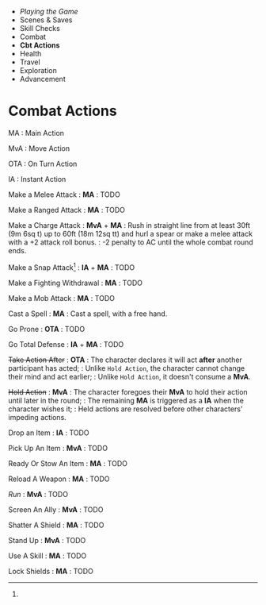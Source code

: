 
<!-- .margin.compass -->
* _Playing the Game_
* Scenes & Saves
* Skill Checks
* Combat
* **Cbt Actions**
* Health
* Travel
* Exploration
* Advancement


# Combat Actions

[^1]:
  <!-- .abbreviations -->
  MA
  : Main Action

  MvA
  : Move Action

  OTA
  : On Turn Action

  IA
  : Instant Action


Make a Melee Attack
: **MA**
: TODO

Make a Ranged Attack
: **MA**
: TODO

Make a Charge Attack
: **MvA** + **MA**
: Rush in straight line from at least 30ft (9m 6sq t) up to 60ft (18m 12sq tt) and hurl a spear or make a melee attack with a +2 attack roll bonus.
: -2 penalty to AC until the whole combat round ends.

Make a Snap Attack[^1]
: **IA** + **MA**
: TODO

Make a Fighting Withdrawal
: **MA**
: TODO

Make a Mob Attack
: **MA**
: TODO

Cast a Spell
: **MA**
: Cast a spell, with a free hand.

<!-- .bravo -->
Go Prone
: **OTA**
: TODO

Go Total Defense
: **IA** + **MA**
: TODO

~~Take Action After~~
: **OTA**
: The character declares it will act **after** another participant has acted;
: Unlike `Hold Action`, the character cannot change their mind and act earlier;
: Unlike `Hold Action`, it doesn't consume a **MvA**.

~~Hold Action~~
: **MvA**
: The character foregoes their **MvA** to hold their action until later in the round;
: The remaining **MA** is triggered as a **IA** when the character wishes it;
: Held actions are resolved before other characters' impeding actions.

Drop an Item
: **IA**
: TODO

Pick Up An Item
: **MvA**
: TODO

Ready Or Stow An Item
: **MA**
: TODO

Reload A Weapon
: **MA**
: TODO

_Run_
: **MvA**
: TODO

Screen An Ally
: **MvA**
: TODO

Shatter A Shield
: **MA**
: TODO

Stand Up
: **MvA**
: TODO

Use A Skill
: **MA**
: TODO

Lock Shields
: **MA**
: TODO

